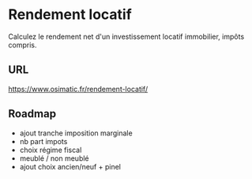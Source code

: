 # Rendement locatif
Calculez le rendement net d'un investissement locatif immobilier, impôts compris.

## URL

https://www.osimatic.fr/rendement-locatif/

## Roadmap
- ajout tranche imposition marginale
- nb part impots
- choix régime fiscal
- meublé / non meublé
- ajout choix ancien/neuf + pinel